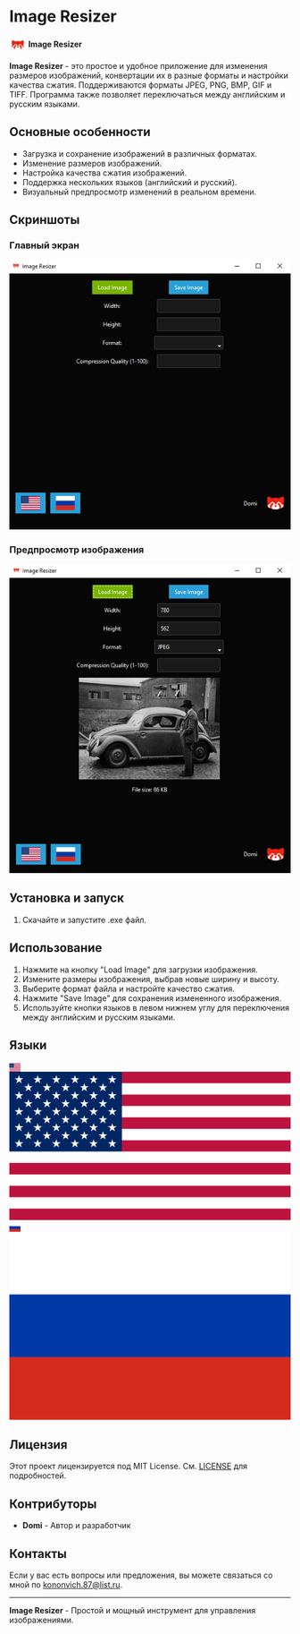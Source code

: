 # Image Resizer

<img src="logo.png" alt="Logo" width="30" height="30" style="display:inline-block; vertical-align:middle;" /> **Image Resizer**

**Image Resizer** - это простое и удобное приложение для изменения размеров изображений, конвертации их в разные форматы и настройки качества сжатия. Поддерживаются форматы JPEG, PNG, BMP, GIF и TIFF. Программа также позволяет переключаться между английским и русским языками.

## Основные особенности

- Загрузка и сохранение изображений в различных форматах.
- Изменение размеров изображений.
- Настройка качества сжатия изображений.
- Поддержка нескольких языков (английский и русский).
- Визуальный предпросмотр изменений в реальном времени.

## Скриншоты

### Главный экран

![Main Screen](main_screen.png)

### Предпросмотр изображения

![Image Preview](image_preview.png) 

## Установка и запуск

1. Скачайте и запустите .exe файл.

## Использование

1. Нажмите на кнопку "Load Image" для загрузки изображения.
2. Измените размеры изображения, выбрав новые ширину и высоту.
3. Выберите формат файла и настройте качество сжатия.
4. Нажмите "Save Image" для сохранения измененного изображения.
5. Используйте кнопки языков в левом нижнем углу для переключения между английским и русским языками.

## Языки

<img src="usa.png" alt="English" width="20" height="15" style="display:inline-block; vertical-align:middle;" /> ![English](usa.png) 
<img src="russia.png" alt="Russian" width="20" height="15" style="display:inline-block; vertical-align:middle;" /> ![Russian](russia.png)

## Лицензия

Этот проект лицензируется под MIT License. См. [LICENSE](LICENSE) для подробностей.

## Контрибуторы

- **Domi** - Автор и разработчик

## Контакты

Если у вас есть вопросы или предложения, вы можете связаться со мной по [kononvich.87@list.ru](mailto:kononvich.87@list.ru).

---

**Image Resizer** - Простой и мощный инструмент для управления изображениями.
